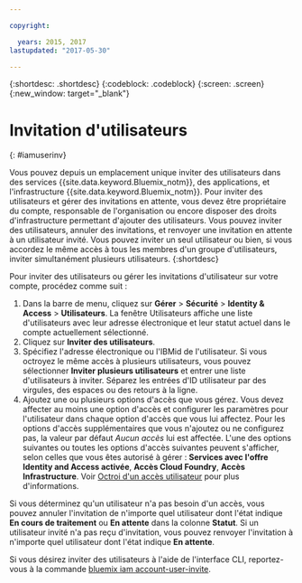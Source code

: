 ```yaml
---

copyright:

  years: 2015, 2017
lastupdated: "2017-05-30"

---
```


{:shortdesc: .shortdesc}
{:codeblock: .codeblock}
{:screen: .screen}
{:new_window: target="_blank"}

# Invitation d'utilisateurs
{: #iamuserinv}

Vous pouvez depuis un emplacement unique inviter des utilisateurs dans des services {{site.data.keyword.Bluemix_notm}}, des applications, et l'infrastructure {{site.data.keyword.Bluemix_notm}}. Pour inviter des utilisateurs et gérer des invitations en attente, vous devez être propriétaire du compte, responsable de l'organisation ou encore disposer des droits d'infrastructure permettant d'ajouter des utilisateurs. Vous pouvez inviter des utilisateurs, annuler des invitations, et renvoyer une invitation en attente à un utilisateur invité. Vous pouvez inviter un seul utilisateur ou bien, si vous accordez le même accès à tous les membres d'un groupe d'utilisateurs, inviter simultanément plusieurs utilisateurs.
{:shortdesc}

Pour inviter des utilisateurs ou gérer les invitations d'utilisateur sur votre compte, procédez comme suit :

1. Dans la barre de menu, cliquez sur **Gérer** &gt; **Sécurité** &gt; **Identity & Access** &gt; **Utilisateurs**. La fenêtre Utilisateurs affiche une liste d'utilisateurs avec leur adresse électronique et leur statut actuel dans le compte actuellement sélectionné. 
2. Cliquez sur **Inviter des utilisateurs**. 
3. Spécifiez l'adresse électronique ou l'IBMid de l'utilisateur. Si vous octroyez le même accès à plusieurs utilisateurs, vous pouvez sélectionner **Inviter plusieurs utilisateurs** et entrer une liste d'utilisateurs à inviter. Séparez les entrées d'ID utilisateur par des virgules, des espaces ou des retours à la ligne.
4. Ajoutez une ou plusieurs options d'accès que vous gérez. Vous devez affecter au moins une option d'accès et configurer les paramètres pour l'utilisateur dans chaque option d'accès que vous lui affectez. Pour les options d'accès supplémentaires que vous n'ajoutez ou ne configurez pas, la valeur par défaut *Aucun accès* lui est affectée. L'une des options suivantes ou toutes les options d'accès suivantes peuvent s'afficher, selon celles que vous êtes autorisé à gérer : **Services avec l'offre Identity and Access activée**, **Accès Cloud Foundry**, **Accès Infrastructure**. Voir [Octroi d'un accès utilisateur](/docs/iam/assignaccess.html) pour plus d'informations.

Si vous déterminez qu'un utilisateur n'a pas besoin d'un accès, vous pouvez annuler l'invitation de n'importe quel utilisateur dont l'état indique **En cours de traitement** ou **En attente** dans la colonne **Statut**. Si un utilisateur invité n'a pas reçu d'invitation, vous pouvez renvoyer l'invitation à n'importe quel utilisateur dont l'état indique **En attente**.

Si vous désirez inviter des utilisateurs à l'aide de l'interface CLI, reportez-vous à la commande [bluemix iam account-user-invite](https://console.stage1.bluemix.net/docs/cli/reference/bluemix_cli/bx_cli.html#bluemix_iam_account_user_invite).
